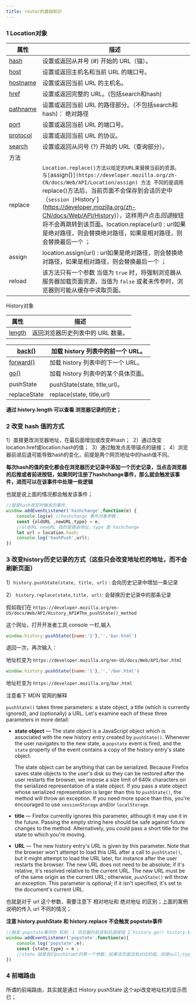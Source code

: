 ```yaml
---
title: router的基础知识
---
```


### 1 Location对象

| 属性                                                         | 描述                                                         |
| ------------------------------------------------------------ | ------------------------------------------------------------ |
| [hash](http://www.w3school.com.cn/jsref/prop_loc_hash.asp)   | 设置或返回从井号 (#) 开始的 URL（锚）。                      |
| [host](http://www.w3school.com.cn/jsref/prop_loc_host.asp)   | 设置或返回主机名和当前 URL 的端口号。                        |
| [hostname](http://www.w3school.com.cn/jsref/prop_loc_hostname.asp) | 设置或返回当前 URL 的主机名。                                |
| [href](http://www.w3school.com.cn/jsref/prop_loc_href.asp)   | 设置或返回完整的 URL。(包括search和hash)                     |
| [pathname](http://www.w3school.com.cn/jsref/prop_loc_pathname.asp) | 设置或返回当前 URL 的路径部分。（不包括search和hash)：  绝对路径 |
| [port](http://www.w3school.com.cn/jsref/prop_loc_port.asp)   | 设置或返回当前 URL 的端口号。                                |
| [protocol](http://www.w3school.com.cn/jsref/prop_loc_protocol.asp) | 设置或返回当前 URL 的协议。                                  |
| [search](http://www.w3school.com.cn/jsref/prop_loc_search.asp) | 设置或返回从问号 (?) 开始的 URL（查询部分）。                |
| 方法                                                         |                                                              |
| replace                                                      | `Location.replace()方法以给定的URL来替换当前的资源。 与[`assign()`](https://developer.mozilla.org/zh-CN/docs/Web/API/Location/assign) 方法 不同的是调用`replace()方法后，当前页面不会保存到会话历史中（`session [`History`](https://developer.mozilla.org/zh-CN/docs/Web/API/History)），这样用户点击*回退*按钮将不会再跳转到该页面。location.replace(url) : url如果是绝对路径，则会替换绝对路径，如果是相对路径，则会替换最后一个 ； |
| assign                                                       | location.assign(url) : url如果是绝对路径，则会替换绝对路径，如果是相对路径，则会替换最后一个 ； |
| reload                                                       | 该方法只有一个参数  当值为 `true` 时，将强制浏览器从服务器加载页面资源，当值为 `false` 或者未传参时，浏览器则可能从缓存中读取页面。 |



History对象

| 属性                                                         | 描述                              |
| ------------------------------------------------------------ | --------------------------------- |
| [length](http://www.w3school.com.cn/jsref/prop_his_length.asp) | 返回浏览器历史列表中的 URL 数量。 |

| [back()](http://www.w3school.com.cn/jsref/met_his_back.asp)  | 加载 history 列表中的前一个 URL。   |
| ------------------------------------------------------------ | ----------------------------------- |
| [forward()](http://www.w3school.com.cn/jsref/met_his_forward.asp) | 加载 history 列表中的下一个 URL。   |
| [go()](http://www.w3school.com.cn/jsref/met_his_go.asp)      | 加载 history 列表中的某个具体页面。 |
| pushState                                                    | pushState(state, title,url)。       |
| replaceState                                                 | replace(state, title,url)           |



**通过 history.length 可以查看 浏览器记录的历史；**

### 2 改变 hash 值的方式

1）直接更改浏览器地址，在最后面增加或改变#hash；  2）通过改变location.href或location.hash的值；  3）通过触发点击带锚点的链接；  4）浏览器前进后退可能导致hash的变化，前提是两个网页地址中的hash值不同。

**每次hash的值的变化都会在浏览器历史记录中添加一个历史记录，当点击浏览器的后推或者前进按钮，如果同时注册了hashchange事件，那么就会触发该事件，进而可以在该事件中处理一些逻辑**

也就是说上面的情况都会触发该事件；

```javascript
//就是hash改变时触发的事件,
window.addEventListener('hashchange',function(e) {
    console.log(e) //hashchange 事件对象参数；
    const {oldURL ,newURL,type} = e;
    //oldURL newURL 指的是路由地址，type 是 hashchange
    let url = location.hash;
    console.log('hashPush',url);
})
```

### 3 改变history历史记录的方式（这些只会改变地址栏的地址，而不会刷新页面）

1）`history.pushState(state, title, url)` : 会向历史记录中增加一条记录

2） `history.replace(state,title, url)`: 会替换历史记录中的那条记录

假如我们在 `https://developer.mozilla.org/en-US/docs/Web/API/History_API#The_pushState()_method`

这个网址，打开开发者工具 console 一栏,输入

```javascript
window.history.pushState({name:'1'},'','bar.html')
```

退回一次，再次输入：

地址栏变为 `https://developer.mozilla.org/en-US/docs/Web/API/bar.html`

```javascript
window.history.pushState({name:'1'},'','/bar.html')
```

地址栏变为 `https://developer.mozilla.org/bar.html`

注意看下 MDN 官网的解释

`pushState()` takes three parameters: a state object, a title (which is currently ignored), and (optionally) a URL. Let's examine each of these three parameters in more detail:

- **state object** — The state object is a JavaScript object which is associated with the new history entry created by `pushState()`. Whenever the user navigates to the new state, a `popstate` event is fired, and the `state` property of the event contains a copy of the history entry's state object.

  The state object can be anything that can be serialized. Because Firefox saves state objects to the user's disk so they can be restored after the user restarts the browser, we impose a size limit of 640k characters on the serialized representation of a state object. If you pass a state object whose serialized representation is larger than this to `pushState()`, the method will throw an exception. If you need more space than this, you're encouraged to use `sessionStorage` and/or `localStorage`.

- **title** — Firefox currently ignores this parameter, although it may use it in the future. Passing the empty string here should be safe against future changes to the method. Alternatively, you could pass a short title for the state to which you're moving.

- **URL** — The new history entry's URL is given by this parameter. Note that the browser won't attempt to load this URL after a call to `pushState()`, but it might attempt to load the URL later, for instance after the user restarts the browser. The new URL does not need to be absolute; if it's relative, it's resolved relative to the current URL. The new URL must be of the same origin as the current URL; otherwise, `pushState()` will throw an exception. This parameter is optional; if it isn't specified, it's set to the document's current URL.

也就是对于 url 这个参数，需要注意下 相对地址和 绝对地址 的区别；上面的案例说明的传入 url 不同的情况；

**注意 history.pushState 和 history.replace 不会触发 popstate事件**

```javascript
//触发 popstate事件的 机制：1 浏览器的前进和后退按钮 2 history.go() history.back() history.forward()
window.addEventListener('popstate',function(e){
    console.log('popstate',e);
    const {state,type} = e ;
    //state 就是我们pushStaet的第一个参数，如果该页面没有对应的值，则是null;type是 popstate;
})
```

### 4 前端路由

所谓的前端路由，其实就是通过 History pushState 这个api改变地址栏的显示而已；

